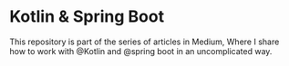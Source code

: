 # Kotlin & Spring Boot
This repository is part of the series of articles in Medium, 
Where I share how to work with @Kotlin and @spring boot in an uncomplicated way.
